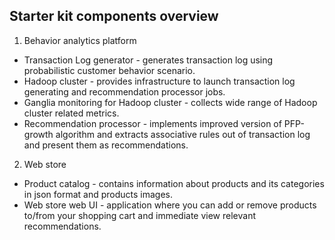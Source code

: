 Starter kit components overview
-------------------------------

1. Behavior analytics platform

* Transaction Log generator - generates transaction log using probabilistic customer behavior scenario.
* Hadoop cluster - provides infrastructure to launch transaction log generating and recommendation processor jobs.
* Ganglia monitoring for Hadoop cluster - collects wide range of Hadoop cluster related metrics.
* Recommendation processor - implements improved version of PFP-growth algorithm and extracts associative rules out of transaction log and present them as recommendations.

2. Web store

* Product catalog - contains information about products and its categories in json format and products images.
* Web store web UI - application where you can add or remove products to/from your shopping cart and immediate view relevant recommendations.

